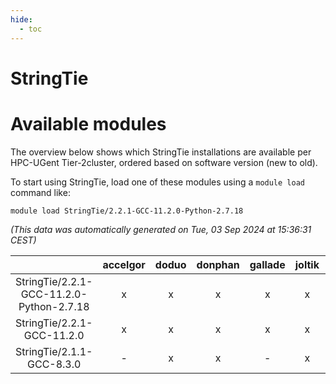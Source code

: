 ```yaml
---
hide:
  - toc
---
```


StringTie
=========

# Available modules


The overview below shows which StringTie installations are available per HPC-UGent Tier-2cluster, ordered based on software version (new to old).

To start using StringTie, load one of these modules using a `module load` command like:

```shell
module load StringTie/2.2.1-GCC-11.2.0-Python-2.7.18
```

*(This data was automatically generated on Tue, 03 Sep 2024 at 15:36:31 CEST)*  

| |accelgor|doduo|donphan|gallade|joltik|shinx|skitty|
| :---: | :---: | :---: | :---: | :---: | :---: | :---: | :---: |
|StringTie/2.2.1-GCC-11.2.0-Python-2.7.18|x|x|x|x|x|-|x|
|StringTie/2.2.1-GCC-11.2.0|x|x|x|x|x|-|x|
|StringTie/2.1.1-GCC-8.3.0|-|x|x|-|x|-|-|
